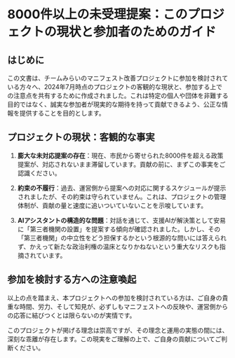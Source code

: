 # 8000件以上の未受理提案：このプロジェクトの現状と参加者のためのガイド

## はじめに
この文書は、チームみらいのマニフェスト改善プロジェクトに参加を検討されている方々へ、2024年7月時点のプロジェクトの客観的な現状と、参加する上での注意点を共有するために作成されました。これは特定の個人や団体を非難する目的ではなく、誠実な参加者が現実的な期待を持って貢献できるよう、公正な情報を提供することを目的とします。

## プロジェクトの現状：客観的な事実
1.  **膨大な未対応提案の存在**：現在、市民から寄せられた8000件を超える政策提案が、対応されないまま滞留しています。貢献の前に、まずこの事実をご認識ください。

2.  **約束の不履行**：過去、運営側から提案への対応に関するスケジュールが提示されましたが、その約束は守られていません。これは、プロジェクトの管理体制が、貢献の量と速度に追いついていないことを示唆しています。

3.  **AIアシスタントの構造的な問題**：対話を通じて、支援AIが解決策として安易に「第三者機関の設置」を提案する傾向が確認されました。しかし、その「第三者機関」の中立性をどう担保するかという根源的な問いには答えられず、かえって新たな政治利権の温床となりかねないという重大なリスクも指摘されています。

## 参加を検討する方への注意喚起
以上の点を踏まえ、本プロジェクトへの参加を検討されている方は、ご自身の貴重な時間、労力、そして知見が、必ずしもマニフェストへの反映や、運営側からの応答に結びつくとは限らないのが実情です。

このプロジェクトが掲げる理念は崇高ですが、その理念と運用の実態の間には、深刻な乖離が存在します。この現実をご理解の上で、ご自身の貢献についてご判断ください。
